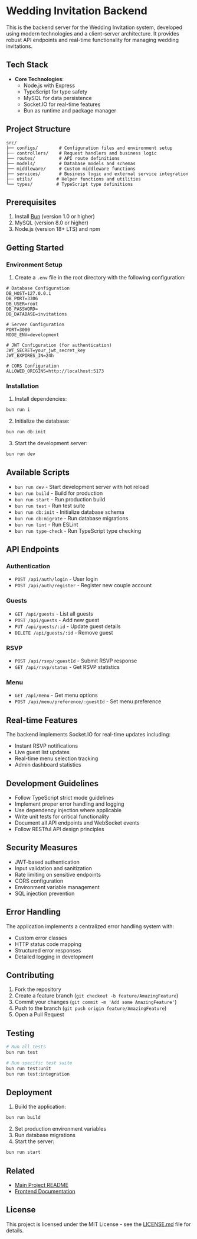 # Wedding Invitation Backend

This is the backend server for the Wedding Invitation system, developed using modern technologies and a client-server architecture. It provides robust API endpoints and real-time functionality for managing wedding invitations.

## Tech Stack

- **Core Technologies**:
  - Node.js with Express
  - TypeScript for type safety
  - MySQL for data persistence
  - Socket.IO for real-time features
  - Bun as runtime and package manager

## Project Structure

```
src/
├── configs/        # Configuration files and environment setup
├── controllers/    # Request handlers and business logic
├── routes/         # API route definitions
├── models/         # Database models and schemas
├── middleware/     # Custom middleware functions
├── services/       # Business logic and external service integration
├── utils/         # Helper functions and utilities
└── types/         # TypeScript type definitions
```

## Prerequisites

1. Install [Bun](https://bun.sh/) (version 1.0 or higher)
2. MySQL (version 8.0 or higher)
3. Node.js (version 18+ LTS) and npm

## Getting Started

### Environment Setup

1. Create a `.env` file in the root directory with the following configuration:

```env
# Database Configuration
DB_HOST=127.0.0.1
DB_PORT=3306
DB_USER=root
DB_PASSWORD=
DB_DATABASE=invitations

# Server Configuration
PORT=3000
NODE_ENV=development

# JWT Configuration (for authentication)
JWT_SECRET=your_jwt_secret_key
JWT_EXPIRES_IN=24h

# CORS Configuration
ALLOWED_ORIGINS=http://localhost:5173
```

### Installation

1. Install dependencies:
```bash
bun run i
```

2. Initialize the database:
```bash
bun run db:init
```

3. Start the development server:
```bash
bun run dev
```

## Available Scripts

- `bun run dev` - Start development server with hot reload
- `bun run build` - Build for production
- `bun run start` - Run production build
- `bun run test` - Run test suite
- `bun run db:init` - Initialize database schema
- `bun run db:migrate` - Run database migrations
- `bun run lint` - Run ESLint
- `bun run type-check` - Run TypeScript type checking

## API Endpoints

### Authentication
- `POST /api/auth/login` - User login
- `POST /api/auth/register` - Register new couple account

### Guests
- `GET /api/guests` - List all guests
- `POST /api/guests` - Add new guest
- `PUT /api/guests/:id` - Update guest details
- `DELETE /api/guests/:id` - Remove guest

### RSVP
- `POST /api/rsvp/:guestId` - Submit RSVP response
- `GET /api/rsvp/status` - Get RSVP statistics

### Menu
- `GET /api/menu` - Get menu options
- `POST /api/menu/preference/:guestId` - Set menu preference

## Real-time Features

The backend implements Socket.IO for real-time updates including:
- Instant RSVP notifications
- Live guest list updates
- Real-time menu selection tracking
- Admin dashboard statistics

## Development Guidelines

- Follow TypeScript strict mode guidelines
- Implement proper error handling and logging
- Use dependency injection where applicable
- Write unit tests for critical functionality
- Document all API endpoints and WebSocket events
- Follow RESTful API design principles

## Security Measures

- JWT-based authentication
- Input validation and sanitization
- Rate limiting on sensitive endpoints
- CORS configuration
- Environment variable management
- SQL injection prevention

## Error Handling

The application implements a centralized error handling system with:
- Custom error classes
- HTTP status code mapping
- Structured error responses
- Detailed logging in development

## Contributing

1. Fork the repository
2. Create a feature branch (`git checkout -b feature/AmazingFeature`)
3. Commit your changes (`git commit -m 'Add some AmazingFeature'`)
4. Push to the branch (`git push origin feature/AmazingFeature`)
5. Open a Pull Request

## Testing

```bash
# Run all tests
bun run test

# Run specific test suite
bun run test:unit
bun run test:integration
```

## Deployment

1. Build the application:
```bash
bun run build
```

2. Set production environment variables
3. Run database migrations
4. Start the server:
```bash
bun run start
```

## Related

- [Main Project README](../README.md)
- [Frontend Documentation](../frontend/README.md)

## License

This project is licensed under the MIT License - see the [LICENSE.md](../LICENSE.md) file for details.